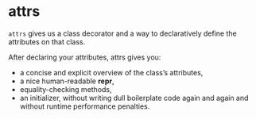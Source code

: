 # attrs

`attrs` gives us a class decorator and a way to declaratively define the attributes on that class.

After declaring your attributes, attrs gives you:

- a concise and explicit overview of the class’s attributes,
- a nice human-readable __repr__,
- equality-checking methods,
- an initializer,
without writing dull boilerplate code again and again and without runtime performance penalties.

